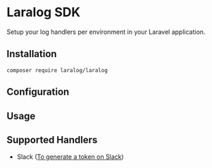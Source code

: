 # Laralog SDK

Setup your log handlers per environment in your Laravel application.

## Installation

`composer require laralog/laralog`

## Configuration



## Usage

## Supported Handlers

- Slack ([To generate a token on Slack](https://api.slack.com/web#auth))